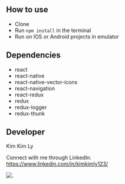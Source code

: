 ## How to use
- Clone
- Run `npm install` in the terminal
- Run on IOS or Android projects in emulator



## Dependencies
- react
- react-native
- react-native-vector-icons
- react-navigation
- react-redux
- redux
- redux-logger
- redux-thunk


## Developer

Kim Kim Ly

Connect with me through Linkedln: https://www.linkedin.com/in/kimkimly123/


![.](assets/demo/Demo_todo.gif)
